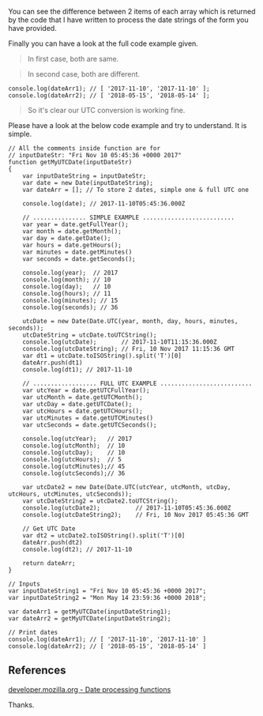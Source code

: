 You can see the difference between 2 items of each array which is returned by the code that I have written to process the date strings of the form you have provided. 

Finally you can have a look at the full code example given.

> In first case, both are same.

> In second case, both are different.

	console.log(dateArr1); // [ '2017-11-10', '2017-11-10' ];
	console.log(dateArr2); // [ '2018-05-15', '2018-05-14' ];

> So it's clear our UTC conversion is working fine.

Please have a look at the below code example and try to understand. It is simple.

	// All the comments inside function are for 
	// inputDateStr: "Fri Nov 10 05:45:36 +0000 2017"
	function getMyUTCDate(inputDateStr)
	{
		var inputDateString = inputDateStr;
		var date = new Date(inputDateString);
		var dateArr = []; // To store 2 dates, simple one & full UTC one

		console.log(date); // 2017-11-10T05:45:36.000Z

		// ............... SIMPLE EXAMPLE ..........................
		var year = date.getFullYear();
		var month = date.getMonth();
		var day = date.getDate();
		var hours = date.getHours();
		var minutes = date.getMinutes()
		var seconds = date.getSeconds();

		console.log(year); 	// 2017
		console.log(month); // 10
		console.log(day); 	// 10
		console.log(hours); // 11
		console.log(minutes); // 15
		console.log(seconds); // 36

		utcDate = new Date(Date.UTC(year, month, day, hours, minutes, seconds));
		utcDateString = utcDate.toUTCString();
		console.log(utcDate); 		// 2017-11-10T11:15:36.000Z
		console.log(utcDateString); // Fri, 10 Nov 2017 11:15:36 GMT
		var dt1 = utcDate.toISOString().split('T')[0]
		dateArr.push(dt1)
		console.log(dt1); // 2017-11-10

		// .................. FULL UTC EXAMPLE ..........................
		var utcYear = date.getUTCFullYear();
		var utcMonth = date.getUTCMonth();
		var utcDay = date.getUTCDate();
		var utcHours = date.getUTCHours();
		var utcMinutes = date.getUTCMinutes()
		var utcSeconds = date.getUTCSeconds();

		console.log(utcYear);	// 2017
		console.log(utcMonth);	// 10
		console.log(utcDay);	// 10
		console.log(utcHours); 	// 5
		console.log(utcMinutes);// 45
		console.log(utcSeconds);// 36

		var utcDate2 = new Date(Date.UTC(utcYear, utcMonth, utcDay, utcHours, utcMinutes, utcSeconds));
		var utcDateString2 = utcDate2.toUTCString();
		console.log(utcDate2);			// 2017-11-10T05:45:36.000Z
		console.log(utcDateString2);	// Fri, 10 Nov 2017 05:45:36 GMT

		// Get UTC Date
		var dt2 = utcDate2.toISOString().split('T')[0]
		dateArr.push(dt2)
		console.log(dt2); // 2017-11-10

		return dateArr;
	}

	// Inputs
	var inputDateString1 = "Fri Nov 10 05:45:36 +0000 2017";
	var inputDateString2 = "Mon May 14 23:59:36 +0000 2018";

	var dateArr1 = getMyUTCDate(inputDateString1);
	var dateArr2 = getMyUTCDate(inputDateString2);

	// Print dates
	console.log(dateArr1); // [ '2017-11-10', '2017-11-10' ]
	console.log(dateArr2); // [ '2018-05-15', '2018-05-14' ]


## References

[developer.mozilla.org - Date processing functions](https://developer.mozilla.org/en-US/docs/Web/JavaScript/Reference/Global_Objects/Date)

Thanks.